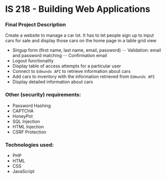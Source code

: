 # IS 218 - Building Web Applications

### Final Project Description
<p>Create a website to manage a car lot. It has to let people sign up to input cars for sale and display those cars on the home page in a table grid view</p>

* Singup form (first name, last name, email, password)
⋅⋅⋅ Validation: email and password matching
⋅⋅⋅ Confirmation email
* Logout functionality
* Display table of access attempts for a particular user
* Connect to `Edmunds API` to retrieve information about cars
* Add cars to inventory with the information retrieved from `Edmunds API`
* Display detailed information about cars

### Other (security) requirements:
* Password Hashing
* CAPTCHA
* HoneyPot
* SQL Injection
* HTML Injection
* CSRF Protection

### Technologies used: 
* PHP
* HTML
* CSS
* JavaScript
